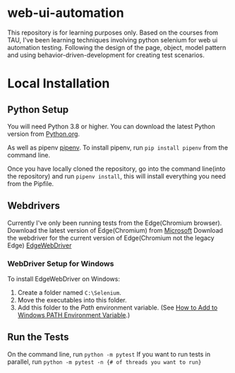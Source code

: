# web-ui-automation
This repository is for learning purposes only. Based on the courses from TAU, I've been learning techniques involving python selenium for web ui automation testing. Following the design of the page, object, model pattern and using behavior-driven-development for creating test scenarios. 

# Local Installation

## Python Setup
You will need Python 3.8 or higher.
You can download the latest Python version from [Python.org](https://www.python.org/downloads/).

As well as pipenv [pipenv](https://docs.pipenv.org/).
To install pipenv, run `pip install pipenv` from the command line.

Once you have locally cloned the repository, go into the command line(into the repository) and run `pipenv install`, this will install everything you need from the Pipfile.

## Webdrivers
Currently I've only been running tests from the Edge(Chromium browser). 
Download the latest version of Edge(Chromium) from [Microsoft](https://www.microsoft.com/en-us/edge)
Download the webdriver for the current version of Edge(Chromium not the legacy Edge)
[EdgeWebDriver](https://developer.microsoft.com/en-us/microsoft-edge/tools/webdriver/)

### WebDriver Setup for Windows

To install EdgeWebDriver on Windows:

1. Create a folder named `C:\Selenium`.
2. Move the executables into this folder.
3. Add this folder to the *Path* environment variable. (See [How to Add to Windows PATH Environment Variable](https://helpdeskgeek.com/windows-10/add-windows-path-environment-variable/).)

## Run the Tests
On the command line, run `python -m pytest`
If you want to run tests in parallel, run `python -m pytest -n {# of threads you want to run}`